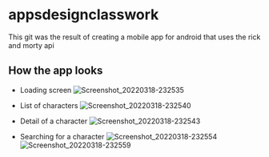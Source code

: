 # appsdesignclasswork
This git was the result of creating a mobile app for android
that uses the rick and morty api

## How the app looks

- Loading screen
  ![Screenshot_20220318-232535](https://user-images.githubusercontent.com/94089758/159110669-d3f2e679-656c-43cc-a810-347db8302c38.png)

- List of characters
  ![Screenshot_20220318-232540](https://user-images.githubusercontent.com/94089758/159110687-25f653e2-e7c0-4c8c-8b9f-df11ccf89c20.png)

- Detail of a character
  ![Screenshot_20220318-232543](https://user-images.githubusercontent.com/94089758/159110700-521819e3-9233-481f-95c5-7520b17f34f3.png)

- Searching for a character
  ![Screenshot_20220318-232554](https://user-images.githubusercontent.com/94089758/159110717-ef95c850-5f20-4a25-8d9c-5b568e4ab647.png)
  ![Screenshot_20220318-232559](https://user-images.githubusercontent.com/94089758/159110719-f17f25c6-15d5-49df-8c33-bcbe944e3434.png)
